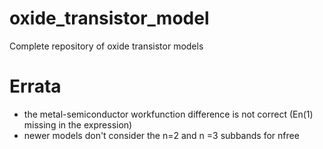 # oxide_transistor_model
Complete repository of oxide transistor models
# Errata
* the metal-semiconductor workfunction difference is not correct (En(1) missing in the expression)
* newer models don't consider the n=2 and n =3 subbands for nfree
